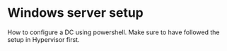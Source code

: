 # Windows server setup

How to configure a DC using powershell.
Make sure to have followed the setup in Hypervisor first.
